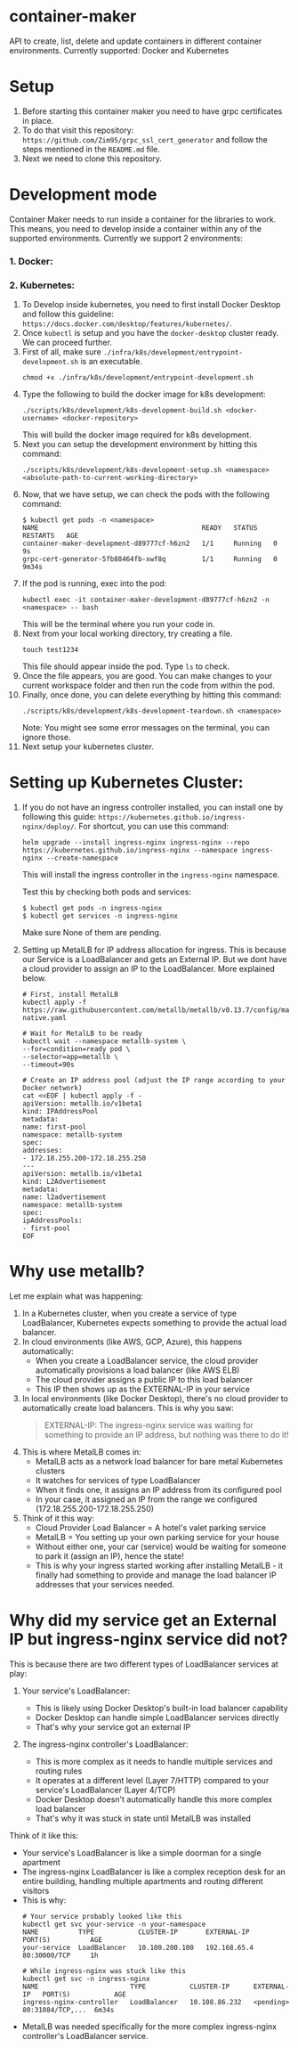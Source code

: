 # container-maker
API to create, list, delete and update containers in different container environments. Currently supported: Docker and Kubernetes

# Setup
1. Before starting this container maker you need to have grpc certificates in place.
2. To do that visit this repository: `https://github.com/Zim95/grpc_ssl_cert_generator` and follow the steps mentioned in the `README.md` file.
3. Next we need to clone this repository.

# Development mode
Container Maker needs to run inside a container for the libraries to work. This means, you need to develop inside a container within any of the supported environments.
Currently we support 2 environments:

### 1. Docker:

### 2. Kubernetes:
1. To Develop inside kubernetes, you need to first install Docker Desktop and follow this guideline: `https://docs.docker.com/desktop/features/kubernetes/`.
2. Once `kubectl` is setup and you have the `docker-desktop` cluster ready. We can proceed further.
3. First of all, make sure `./infra/k8s/development/entrypoint-development.sh` is an executable.
    ```
    chmod +x ./infra/k8s/development/entrypoint-development.sh
    ```
4. Type the following to build the docker image for k8s development:
    ```
    ./scripts/k8s/development/k8s-development-build.sh <docker-username> <docker-repository>
    ```
    This will build the docker image required for k8s development.
5. Next you can setup the development environment by hitting this command:
    ```
    ./scripts/k8s/development/k8s-development-setup.sh <namespace> <absolute-path-to-current-working-directory>
    ```
6. Now, that we have setup, we can check the pods with the following command:
    ```
    $ kubectl get pods -n <namespace>
    NAME                                         READY   STATUS    RESTARTS   AGE
    container-maker-development-d89777cf-h6zn2   1/1     Running   0          9s
    grpc-cert-generator-5fb88464fb-xwf8q         1/1     Running   0          9m34s
    ```
8. If the pod is running, exec into the pod:
    ```
    kubectl exec -it container-maker-development-d89777cf-h6zn2 -n <namespace> -- bash
    ```
    This will be the terminal where you run your code in.
9. Next from your local working directory, try creating a file.
    ```
    touch test1234
    ```
    This file should appear inside the pod. Type `ls` to check.
10. Once the file appears, you are good. You can make changes to your current workspace folder and then run the code from within the pod.
11. Finally, once done, you can delete everything by hitting this command:
    ```
    ./scripts/k8s/development/k8s-development-teardown.sh <namespace>
    ```
    Note: You might see some error messages on the terminal, you can ignore those.
12. Next setup your kubernetes cluster.

# Setting up Kubernetes Cluster:
1. If you do not have an ingress controller installed, you can install one by following this guide: `https://kubernetes.github.io/ingress-nginx/deploy/`.
    For shortcut, you can use this command:
    ```
    helm upgrade --install ingress-nginx ingress-nginx --repo https://kubernetes.github.io/ingress-nginx --namespace ingress-nginx --create-namespace
    ```
    This will install the ingress controller in the `ingress-nginx` namespace.

    Test this by checking both pods and services:
    ```
    $ kubectl get pods -n ingress-nginx
    $ kubectl get services -n ingress-nginx
    ```
    Make sure None of them are pending.

2. Setting up MetalLB for IP address allocation for ingress. This is because our Service is a LoadBalancer and gets an External IP. But we dont have a cloud provider to assign an IP to the LoadBalancer. More explained below.
    ```
    # First, install MetalLB
    kubectl apply -f https://raw.githubusercontent.com/metallb/metallb/v0.13.7/config/manifests/metallb-native.yaml

    # Wait for MetalLB to be ready
    kubectl wait --namespace metallb-system \
    --for=condition=ready pod \
    --selector=app=metallb \
    --timeout=90s

    # Create an IP address pool (adjust the IP range according to your Docker network)
    cat <<EOF | kubectl apply -f -
    apiVersion: metallb.io/v1beta1
    kind: IPAddressPool
    metadata:
    name: first-pool
    namespace: metallb-system
    spec:
    addresses:
    - 172.18.255.200-172.18.255.250
    ---
    apiVersion: metallb.io/v1beta1
    kind: L2Advertisement
    metadata:
    name: l2advertisement
    namespace: metallb-system
    spec:
    ipAddressPools:
    - first-pool
    EOF
    ```

# Why use metallb?
Let me explain what was happening:
1. In a Kubernetes cluster, when you create a service of type LoadBalancer, Kubernetes expects something to provide the actual load balancer.
2. In cloud environments (like AWS, GCP, Azure), this happens automatically:
    - When you create a LoadBalancer service, the cloud provider automatically provisions a load balancer (like AWS ELB)
    - The cloud provider assigns a public IP to this load balancer
    - This IP then shows up as the EXTERNAL-IP in your service
3. In local environments (like Docker Desktop), there's no cloud provider to automatically create load balancers. This is why you saw:
    > EXTERNAL-IP: <pending>
    The ingress-nginx service was waiting for something to provide an IP address, but nothing was there to do it!
4. This is where MetalLB comes in:
    - MetalLB acts as a network load balancer for bare metal Kubernetes clusters
    - It watches for services of type LoadBalancer
    - When it finds one, it assigns an IP address from its configured pool
    - In your case, it assigned an IP from the range we configured (172.18.255.200-172.18.255.250)
5. Think of it this way:
    - Cloud Provider Load Balancer = A hotel's valet parking service
    - MetalLB = You setting up your own parking service for your house
    - Without either one, your car (service) would be waiting for someone to park it (assign an IP), hence the <pending> state!
    - This is why your ingress started working after installing MetalLB - it finally had something to provide and manage the load balancer IP addresses that your services needed.


# Why did my service get an External IP but ingress-nginx service did not?
This is because there are two different types of LoadBalancer services at play:
1. Your service's LoadBalancer:
    - This is likely using Docker Desktop's built-in load balancer capability
    - Docker Desktop can handle simple LoadBalancer services directly
    - That's why your service got an external IP

2. The ingress-nginx controller's LoadBalancer:
    - This is more complex as it needs to handle multiple services and routing rules
    - It operates at a different level (Layer 7/HTTP) compared to your service's LoadBalancer (Layer 4/TCP)
    - Docker Desktop doesn't automatically handle this more complex load balancer
    - That's why it was stuck in <pending> state until MetalLB was installed

Think of it like this:
- Your service's LoadBalancer is like a simple doorman for a single apartment
- The ingress-nginx LoadBalancer is like a complex reception desk for an entire building, handling multiple apartments and routing different visitors
- This is why:
    ```
    # Your service probably looked like this
    kubectl get svc your-service -n your-namespace
    NAME          TYPE           CLUSTER-IP       EXTERNAL-IP     PORT(S)          AGE
    your-service  LoadBalancer   10.100.200.100   192.168.65.4    80:30000/TCP     1h

    # While ingress-nginx was stuck like this
    kubectl get svc -n ingress-nginx
    NAME                       TYPE           CLUSTER-IP      EXTERNAL-IP   PORT(S)           AGE
    ingress-nginx-controller   LoadBalancer   10.108.86.232   <pending>     80:31084/TCP,...  6m34s
    ```
- MetalLB was needed specifically for the more complex ingress-nginx controller's LoadBalancer service.

